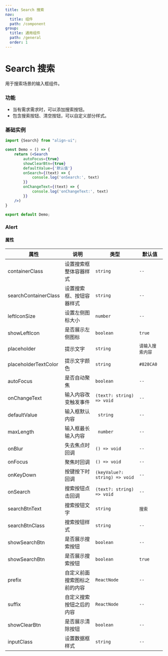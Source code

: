 ```yaml
---
title: Search 搜索
nav:
  title: 组件
  path: /component
group:
  title: 通用组件
  path: /general
  order: 1
---
```


# Search 搜索

用于搜索场景的输入框组件。

### 功能

- 当有需求需求时，可以添加搜索按钮。
- 包含搜索按钮、清空按钮，可以自定义部分样式。

### 基础实例

```jsx mdx:preview&background=#bebebe29
import {Search} from "align-ui";

const Demo = () => {
    return (<Search
        autoFocus={true}
        showClearBtn={true}
        defaultValue={'默认值'}
        onSearch={(text) => {
            console.log('onSearch:', text)
        }}
        onChangeText={(text) => {
            console.log('onChangeText:', text)
        }}
    />)
}

export default Demo;
```

### Alert

#### 属性

| 属性 | 说明             | 类型                            | 默认值       |
| --- |----------------|-------------------------------|-----------|
| containerClass | 设置搜索框整体容器样式    | `string`                      | `--`      |
| searchContainerClass | 设置搜索框、按钮容器样式   | `string`                      | `--`      |
| leftIconSize | 设置左侧图标大小       | `number`                      | `--`      |
| showLeftIcon | 是否展示左侧图标       | `boolean`                     | `true`    |
| placeholder | 提示文字           | `string`                      | `请输入搜索内容` |
| placeholderTextColor | 提示文字颜色         | `string`                      | `#828CA0` |
| autoFocus | 是否自动聚焦         | `boolean`                     | `--`      |
| onChangeText | 输入内容改变触发事件     | `(text?: string) => void`     | `--`      |
| defaultValue | 输入框默认内容        | ` string`                     | `--`      |
| maxLength | 输入框最长输入内容      | ` number`                     | `--`      |
| onBlur | 失去焦点时回调        | `() => void`                  | `--`      |
| onFocus | 聚焦时回调          | `() => void`                  | `--`      |
| onKeyDown | 按键按下时回调        | `(keyValue?: string) => void` | `--`      |
| onSearch | 搜索按钮点击回调       | `(text?: string) => void`     | `--`      |
| searchBtnText | 搜索按钮文字         | `string`                      | `搜索`      |
| searchBtnClass | 搜索按钮样式         | `string`                      | `--`      |
| showSearchBtn | 是否展示搜索按钮       | `boolean`                     | `--`      |
| showSearchBtn | 是否展示搜索按钮       | `boolean`                     | `true`    |
| prefix | 自定义前面搜索图标之前的内容 | `ReactNode`                   | `--`      |
| suffix | 自定义搜索按钮之后的内容   | `ReactNode`                   | `--`      |
| showClearBtn | 是否展示清除按钮       | `boolean`                     | `--`      |
| inputClass | 设置数据框样式        | `string`                      | `--`      |
